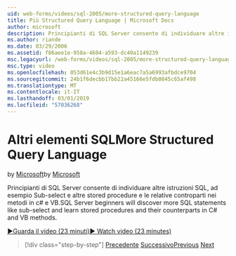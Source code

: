 ```yaml
---
uid: web-forms/videos/sql-2005/more-structured-query-language
title: Più Structured Query Language | Microsoft Docs
author: microsoft
description: Principianti di SQL Server consente di individuare altre istruzioni SQL, ad esempio Sub-select e altre stored procedure e le relative controparti nei metodi in c# e VB.
ms.author: riande
ms.date: 03/29/2006
ms.assetid: f86aee1e-958a-4604-a593-dc40a1149239
msc.legacyurl: /web-forms/videos/sql-2005/more-structured-query-language
msc.type: video
ms.openlocfilehash: 053d61e4c3b9d15e1a6eac7a5a6993afbdce9704
ms.sourcegitcommit: 24b1f6decbb17bb22a45166e5fdb0845c65af498
ms.translationtype: MT
ms.contentlocale: it-IT
ms.lasthandoff: 03/01/2019
ms.locfileid: "57036268"
---
```

<a name="more-structured-query-language"></a><span data-ttu-id="4f687-103">Altri elementi SQL</span><span class="sxs-lookup"><span data-stu-id="4f687-103">More Structured Query Language</span></span>
====================
<span data-ttu-id="4f687-104">by [Microsoft](https://github.com/microsoft)</span><span class="sxs-lookup"><span data-stu-id="4f687-104">by [Microsoft](https://github.com/microsoft)</span></span>

<span data-ttu-id="4f687-105">Principianti di SQL Server consente di individuare altre istruzioni SQL, ad esempio Sub-select e altre stored procedure e le relative controparti nei metodi in c# e VB.</span><span class="sxs-lookup"><span data-stu-id="4f687-105">SQL Server beginners will discover more SQL statements like sub-select and learn stored procedures and their counterparts in C# and VB methods.</span></span>

[<span data-ttu-id="4f687-106">&#9654;Guarda il video (23 minuti)</span><span class="sxs-lookup"><span data-stu-id="4f687-106">&#9654; Watch video (23 minutes)</span></span>](https://channel9.msdn.com/Blogs/ASP-NET-Site-Videos/more-structured-query-language)

> [!div class="step-by-step"]
> <span data-ttu-id="4f687-107">[Precedente](manipulating-database-data.md)
> [Successivo](understanding-security-and-network-connectivity.md)</span><span class="sxs-lookup"><span data-stu-id="4f687-107">[Previous](manipulating-database-data.md)
[Next](understanding-security-and-network-connectivity.md)</span></span>
